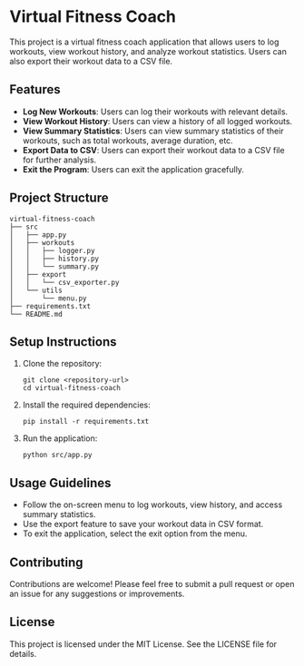 # Virtual Fitness Coach

This project is a virtual fitness coach application that allows users to log workouts, view workout history, and analyze workout statistics. Users can also export their workout data to a CSV file.

## Features

- **Log New Workouts**: Users can log their workouts with relevant details.
- **View Workout History**: Users can view a history of all logged workouts.
- **View Summary Statistics**: Users can view summary statistics of their workouts, such as total workouts, average duration, etc.
- **Export Data to CSV**: Users can export their workout data to a CSV file for further analysis.
- **Exit the Program**: Users can exit the application gracefully.

## Project Structure

```
virtual-fitness-coach
├── src
│   ├── app.py
│   ├── workouts
│   │   ├── logger.py
│   │   ├── history.py
│   │   └── summary.py
│   ├── export
│   │   └── csv_exporter.py
│   └── utils
│       └── menu.py
├── requirements.txt
└── README.md
```

## Setup Instructions

1. Clone the repository:
   ```
   git clone <repository-url>
   cd virtual-fitness-coach
   ```

2. Install the required dependencies:
   ```
   pip install -r requirements.txt
   ```

3. Run the application:
   ```
   python src/app.py
   ```

## Usage Guidelines

- Follow the on-screen menu to log workouts, view history, and access summary statistics.
- Use the export feature to save your workout data in CSV format.
- To exit the application, select the exit option from the menu.

## Contributing

Contributions are welcome! Please feel free to submit a pull request or open an issue for any suggestions or improvements.

## License

This project is licensed under the MIT License. See the LICENSE file for details.
